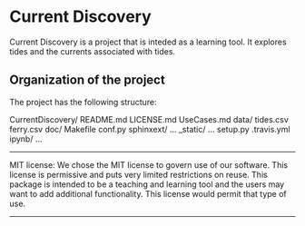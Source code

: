 # Current Discovery

Current Discovery is a project that is inteded as a learning tool.  It
explores tides and the currents associated with tides.

## Organization of the project
The project has the following structure:

CurrentDiscovery/
	README.md
	LICENSE.md
	UseCases.md
	data/
		tides.csv
		ferry.csv
	doc/
		Makefile
		conf.py
		sphinxext/
			...
		_static/
			...
	setup.py
	.travis.yml
	ipynb/
		...

******************************************************************************
MIT license:
We chose the MIT license to govern use of our software.  This license is
permissive and puts very limited restrictions on reuse.  This package is
intended to be a teaching and learning tool and the users may want to add
additional functionality.  This license would permit that type of use.
******************************************************************************
